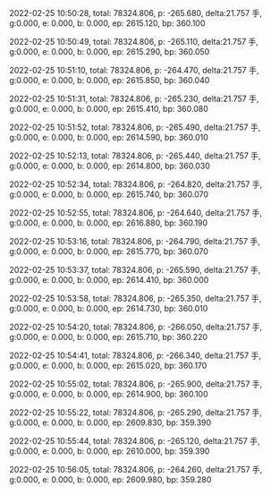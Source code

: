2022-02-25 10:50:28, total: 78324.806, p: -265.680, delta:21.757 手, g:0.000, e: 0.000, b: 0.000, ep: 2615.120, bp: 360.100

2022-02-25 10:50:49, total: 78324.806, p: -265.110, delta:21.757 手, g:0.000, e: 0.000, b: 0.000, ep: 2615.290, bp: 360.050

2022-02-25 10:51:10, total: 78324.806, p: -264.470, delta:21.757 手, g:0.000, e: 0.000, b: 0.000, ep: 2615.850, bp: 360.040

2022-02-25 10:51:31, total: 78324.806, p: -265.230, delta:21.757 手, g:0.000, e: 0.000, b: 0.000, ep: 2615.410, bp: 360.080

2022-02-25 10:51:52, total: 78324.806, p: -265.490, delta:21.757 手, g:0.000, e: 0.000, b: 0.000, ep: 2614.590, bp: 360.010

2022-02-25 10:52:13, total: 78324.806, p: -265.440, delta:21.757 手, g:0.000, e: 0.000, b: 0.000, ep: 2614.800, bp: 360.030

2022-02-25 10:52:34, total: 78324.806, p: -264.820, delta:21.757 手, g:0.000, e: 0.000, b: 0.000, ep: 2615.740, bp: 360.070

2022-02-25 10:52:55, total: 78324.806, p: -264.640, delta:21.757 手, g:0.000, e: 0.000, b: 0.000, ep: 2616.880, bp: 360.190

2022-02-25 10:53:16, total: 78324.806, p: -264.790, delta:21.757 手, g:0.000, e: 0.000, b: 0.000, ep: 2615.770, bp: 360.070

2022-02-25 10:53:37, total: 78324.806, p: -265.590, delta:21.757 手, g:0.000, e: 0.000, b: 0.000, ep: 2614.410, bp: 360.000

2022-02-25 10:53:58, total: 78324.806, p: -265.350, delta:21.757 手, g:0.000, e: 0.000, b: 0.000, ep: 2614.730, bp: 360.010

2022-02-25 10:54:20, total: 78324.806, p: -266.050, delta:21.757 手, g:0.000, e: 0.000, b: 0.000, ep: 2615.710, bp: 360.220

2022-02-25 10:54:41, total: 78324.806, p: -266.340, delta:21.757 手, g:0.000, e: 0.000, b: 0.000, ep: 2615.020, bp: 360.170

2022-02-25 10:55:02, total: 78324.806, p: -265.900, delta:21.757 手, g:0.000, e: 0.000, b: 0.000, ep: 2614.900, bp: 360.100

2022-02-25 10:55:22, total: 78324.806, p: -265.290, delta:21.757 手, g:0.000, e: 0.000, b: 0.000, ep: 2609.830, bp: 359.390

2022-02-25 10:55:44, total: 78324.806, p: -265.120, delta:21.757 手, g:0.000, e: 0.000, b: 0.000, ep: 2610.000, bp: 359.390

2022-02-25 10:56:05, total: 78324.806, p: -264.260, delta:21.757 手, g:0.000, e: 0.000, b: 0.000, ep: 2609.980, bp: 359.280